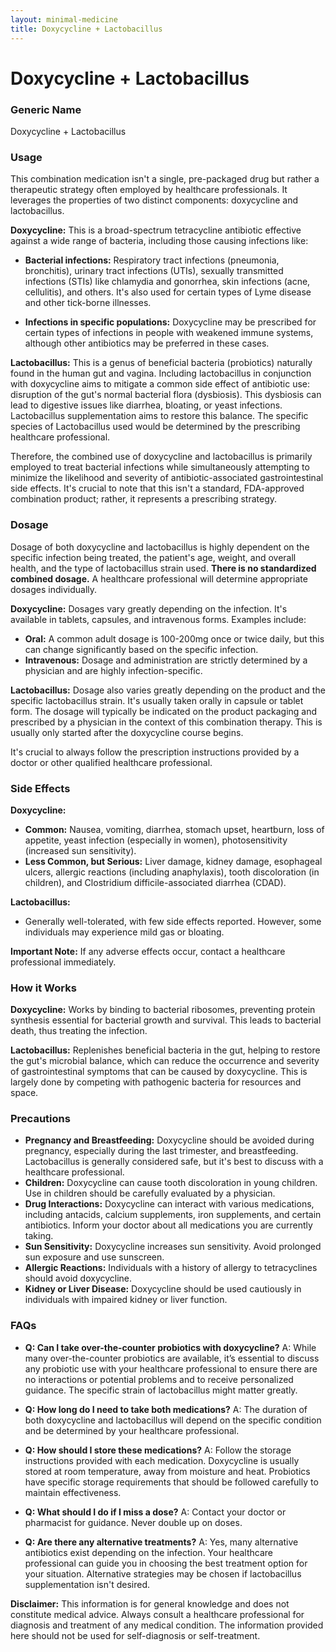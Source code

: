 ```yaml
---
layout: minimal-medicine
title: Doxycycline + Lactobacillus
---
```


# Doxycycline + Lactobacillus
### Generic Name
Doxycycline + Lactobacillus


### Usage

This combination medication isn't a single, pre-packaged drug but rather a therapeutic strategy often employed by healthcare professionals. It leverages the properties of two distinct components: doxycycline and lactobacillus.

**Doxycycline:** This is a broad-spectrum tetracycline antibiotic effective against a wide range of bacteria, including those causing infections like:

* **Bacterial infections:**  Respiratory tract infections (pneumonia, bronchitis), urinary tract infections (UTIs), sexually transmitted infections (STIs) like chlamydia and gonorrhea, skin infections (acne, cellulitis), and others.  It's also used for certain types of Lyme disease and other tick-borne illnesses.

* **Infections in specific populations:**  Doxycycline may be prescribed for certain types of infections in people with weakened immune systems, although other antibiotics may be preferred in these cases.


**Lactobacillus:** This is a genus of beneficial bacteria (probiotics) naturally found in the human gut and vagina. Including lactobacillus in conjunction with doxycycline aims to mitigate a common side effect of antibiotic use: disruption of the gut's normal bacterial flora (dysbiosis).  This dysbiosis can lead to digestive issues like diarrhea, bloating, or yeast infections. Lactobacillus supplementation aims to restore this balance.  The specific species of Lactobacillus used would be determined by the prescribing healthcare professional.

Therefore, the combined use of doxycycline and lactobacillus is primarily employed to treat bacterial infections while simultaneously attempting to minimize the likelihood and severity of antibiotic-associated gastrointestinal side effects.  It's crucial to note that this isn't a standard, FDA-approved combination product; rather, it represents a prescribing strategy.


### Dosage

Dosage of both doxycycline and lactobacillus is highly dependent on the specific infection being treated, the patient's age, weight, and overall health, and the type of lactobacillus strain used.  **There is no standardized combined dosage.** A healthcare professional will determine appropriate dosages individually.


**Doxycycline:**  Dosages vary greatly depending on the infection.  It's available in tablets, capsules, and intravenous forms. Examples include:

* **Oral:**  A common adult dosage is 100-200mg once or twice daily, but this can change significantly based on the specific infection.
* **Intravenous:**  Dosage and administration are strictly determined by a physician and are highly infection-specific.


**Lactobacillus:**  Dosage also varies greatly depending on the product and the specific lactobacillus strain. It's usually taken orally in capsule or tablet form. The dosage will typically be indicated on the product packaging and prescribed by a physician in the context of this combination therapy.  This is usually only started after the doxycycline course begins.


It's crucial to always follow the prescription instructions provided by a doctor or other qualified healthcare professional.


### Side Effects

**Doxycycline:**

* **Common:** Nausea, vomiting, diarrhea, stomach upset, heartburn, loss of appetite, yeast infection (especially in women), photosensitivity (increased sun sensitivity).
* **Less Common, but Serious:** Liver damage, kidney damage, esophageal ulcers, allergic reactions (including anaphylaxis), tooth discoloration (in children), and Clostridium difficile-associated diarrhea (CDAD).


**Lactobacillus:**

* Generally well-tolerated, with few side effects reported.  However, some individuals may experience mild gas or bloating.


**Important Note:**  If any adverse effects occur, contact a healthcare professional immediately.



### How it Works

**Doxycycline:** Works by binding to bacterial ribosomes, preventing protein synthesis essential for bacterial growth and survival. This leads to bacterial death, thus treating the infection.

**Lactobacillus:**  Replenishes beneficial bacteria in the gut, helping to restore the gut's microbial balance, which can reduce the occurrence and severity of gastrointestinal symptoms that can be caused by doxycycline.  This is largely done by competing with pathogenic bacteria for resources and space.



### Precautions

* **Pregnancy and Breastfeeding:** Doxycycline should be avoided during pregnancy, especially during the last trimester, and breastfeeding.  Lactobacillus is generally considered safe, but it's best to discuss with a healthcare professional.
* **Children:** Doxycycline can cause tooth discoloration in young children.  Use in children should be carefully evaluated by a physician.
* **Drug Interactions:** Doxycycline can interact with various medications, including antacids, calcium supplements, iron supplements, and certain antibiotics.  Inform your doctor about all medications you are currently taking.
* **Sun Sensitivity:**  Doxycycline increases sun sensitivity. Avoid prolonged sun exposure and use sunscreen.
* **Allergic Reactions:**  Individuals with a history of allergy to tetracyclines should avoid doxycycline.
* **Kidney or Liver Disease:** Doxycycline should be used cautiously in individuals with impaired kidney or liver function.


### FAQs

* **Q: Can I take over-the-counter probiotics with doxycycline?** A:  While many over-the-counter probiotics are available, it’s essential to discuss any probiotic use with your healthcare professional to ensure there are no interactions or potential problems and to receive personalized guidance. The specific strain of lactobacillus might matter greatly.

* **Q: How long do I need to take both medications?** A:  The duration of both doxycycline and lactobacillus will depend on the specific condition and be determined by your healthcare professional.

* **Q: How should I store these medications?** A: Follow the storage instructions provided with each medication. Doxycycline is usually stored at room temperature, away from moisture and heat.  Probiotics have specific storage requirements that should be followed carefully to maintain effectiveness.

* **Q: What should I do if I miss a dose?** A: Contact your doctor or pharmacist for guidance. Never double up on doses.

* **Q:  Are there any alternative treatments?** A:  Yes, many alternative antibiotics exist depending on the infection.  Your healthcare professional can guide you in choosing the best treatment option for your situation.  Alternative strategies may be chosen if lactobacillus supplementation isn't desired.

**Disclaimer:** This information is for general knowledge and does not constitute medical advice. Always consult a healthcare professional for diagnosis and treatment of any medical condition.  The information provided here should not be used for self-diagnosis or self-treatment.
